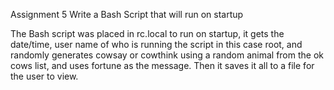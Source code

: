 Assignment 5 Write a Bash Script that will run on startup

The Bash script was placed in rc.local to run on startup, it gets the date/time, user name of who is running the script in this case root, and randomly generates cowsay or cowthink using a random animal from the ok cows list, and uses fortune as the message. Then it saves it all to a file for the user to view.